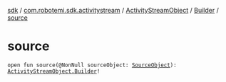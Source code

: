 [sdk](../../../index.md) / [com.robotemi.sdk.activitystream](../../index.md) / [ActivityStreamObject](../index.md) / [Builder](index.md) / [source](./source.md)

# source

`open fun source(@NonNull sourceObject: `[`SourceObject`](../../../com.robotemi.sdk/-source-object/index.md)`): `[`ActivityStreamObject.Builder`](index.md)`!`